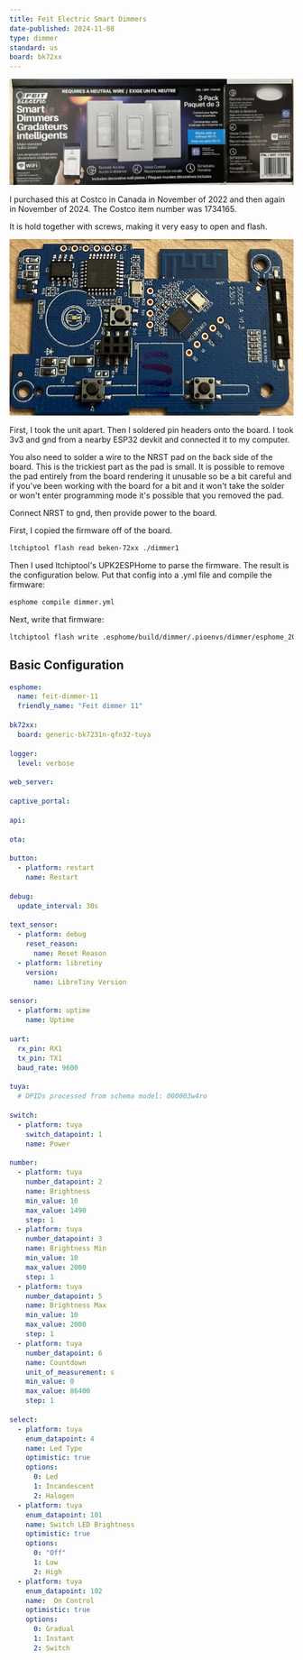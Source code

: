 ```yaml
---
title: Feit Electric Smart Dimmers
date-published: 2024-11-08
type: dimmer
standard: us
board: bk72xx
---
```

![Product Image](Feit-DIMSMART-3-CAN.jpg "Box Image")

I purchased this at Costco in Canada in November of 2022 and then again in November of 2024. The Costco item number was 1734165.

It is hold together with screws, making it very easy to open and flash.

![Board](board.jpg "Board")

First, I took the unit apart. Then I soldered pin headers onto the board. I took 3v3 and gnd from a nearby ESP32 devkit and connected it to my computer.

You also need to solder a wire to the NRST pad on the back side of the board. This is the trickiest part as the pad is small. It is possible to remove the pad entirely from the board rendering it unusable so be a bit careful and if you've been working with the board for a bit and it won't take the solder or won't enter programming mode it's possible that you removed the pad.

Connect NRST to gnd, then provide power to the board.

First, I copied the firmware off of the board.

```bash
ltchiptool flash read beken-72xx ./dimmer1
```

Then I used ltchiptool's UPK2ESPHome to parse the firmware. The result is the configuration below. Put 
that config into a .yml file and compile the firmware:

```bash
esphome compile dimmer.yml
```

Next, write that firmware:

```bash
ltchiptool flash write .esphome/build/dimmer/.pioenvs/dimmer/esphome_2024.10.0_generic-bk7231n-qfn32-tuya_bk7231n_lt1.7.0.uf2
```

## Basic Configuration

```yaml
esphome:
  name: feit-dimmer-11
  friendly_name: "Feit dimmer 11"

bk72xx:
  board: generic-bk7231n-qfn32-tuya

logger:
  level: verbose

web_server:

captive_portal:

api:

ota:

button:
  - platform: restart
    name: Restart

debug:
  update_interval: 30s

text_sensor:
  - platform: debug
    reset_reason:
      name: Reset Reason
  - platform: libretiny
    version:
      name: LibreTiny Version

sensor:
  - platform: uptime
    name: Uptime

uart:
  rx_pin: RX1
  tx_pin: TX1
  baud_rate: 9600

tuya:
  # DPIDs processed from schema model: 000003w4ro

switch:
  - platform: tuya
    switch_datapoint: 1
    name: Power

number:
  - platform: tuya
    number_datapoint: 2
    name: Brightness
    min_value: 10
    max_value: 1490
    step: 1
  - platform: tuya
    number_datapoint: 3
    name: Brightness Min
    min_value: 10
    max_value: 2000
    step: 1
  - platform: tuya
    number_datapoint: 5
    name: Brightness Max
    min_value: 10
    max_value: 2000
    step: 1
  - platform: tuya
    number_datapoint: 6
    name: Countdown
    unit_of_measurement: s
    min_value: 0
    max_value: 86400
    step: 1

select:
  - platform: tuya
    enum_datapoint: 4
    name: Led Type
    optimistic: true
    options:
      0: Led
      1: Incandescent
      2: Halogen
  - platform: tuya
    enum_datapoint: 101
    name: Switch LED Brightness
    optimistic: true
    options:
      0: "Off"
      1: Low
      2: High
  - platform: tuya
    enum_datapoint: 102
    name:  On Control
    optimistic: true
    options:
      0: Gradual
      1: Instant
      2: Switch
```

